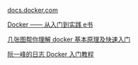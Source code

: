[docs.docker.com ](https://docs.docker.com/get-started/)

[Docker —— 从入门到实践  e书](https://yeasy.gitbooks.io/docker_practice/introduction/)

[几张图帮你理解 docker 基本原理及快速入门](https://www.cnblogs.com/SzeCheng/p/6822905.html)

[阮一峰的日志  Docker 入门教程](http://www.ruanyifeng.com/blog/2018/02/docker-tutorial.html)
